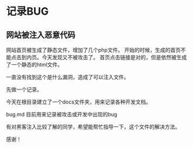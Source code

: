 # 记录BUG

## 网站被注入恶意代码

网站首页被生成了静态文件，增加了几个php文件。
开始的时候，生成的首页不能点击到内页。今天发现又不被攻击了。
首页点击链接是对的，但是依然被生成了一个静态的html文件。

一直没有找到这个是什么漏洞，造成了可以注入文件。

先做一个记录。

今天在根目录建立了一个docs文件夹，用来记录各种开发文档。

bug.md 目前用来记录被攻击或开发中出现的bug

有对黑客注入比较了解的同学，希望能帮忙指导一下，这个文件的解决方法。

感谢！
